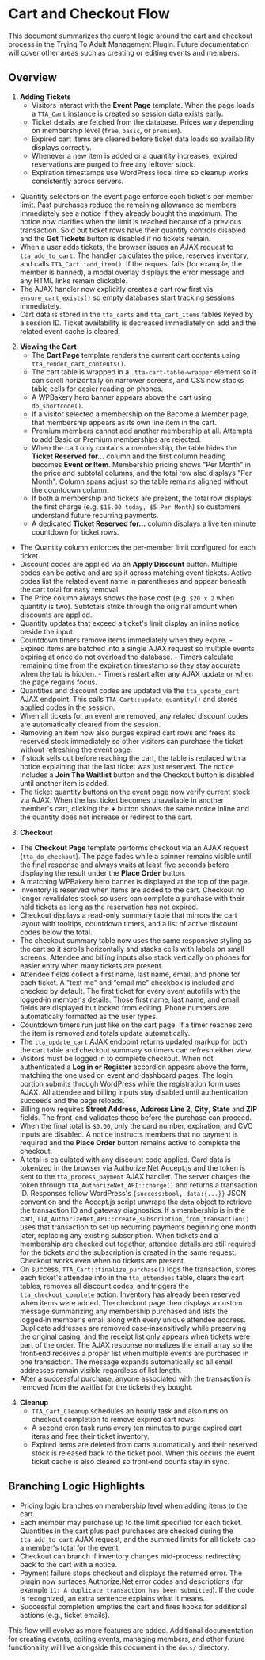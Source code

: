 # Cart and Checkout Flow

This document summarizes the current logic around the cart and checkout process in the Trying To Adult Management Plugin. Future documentation will cover other areas such as creating or editing events and members.

## Overview

1. **Adding Tickets**
   - Visitors interact with the **Event Page** template. When the page loads a `TTA_Cart` instance is created so session data exists early.
   - Ticket details are fetched from the database. Prices vary depending on membership level (`free`, `basic`, or `premium`).
   - Expired cart items are cleared before ticket data loads so availability displays correctly.
   - Whenever a new item is added or a quantity increases, expired reservations are purged to free any leftover stock.
   - Expiration timestamps use WordPress local time so cleanup works consistently across servers.
  - Quantity selectors on the event page enforce each ticket's per‑member limit. Past purchases reduce the remaining allowance so members immediately see a notice if they already bought the maximum. The notice now clarifies when the limit is reached because of a previous transaction. Sold out ticket rows have their quantity controls disabled and the **Get Tickets** button is disabled if no tickets remain.
   - When a user adds tickets, the browser issues an AJAX request to `tta_add_to_cart`. The handler calculates the price, reserves inventory, and calls `TTA_Cart::add_item()`. If the request fails (for example, the member is banned), a modal overlay displays the error message and any HTML links remain clickable.
   - The AJAX handler now explicitly creates a cart row first via `ensure_cart_exists()` so empty databases start tracking sessions immediately.
   - Cart data is stored in the `tta_carts` and `tta_cart_items` tables keyed by a session ID. Ticket availability is decreased immediately on add and the related event cache is cleared.

2. **Viewing the Cart**
   - The **Cart Page** template renders the current cart contents using `tta_render_cart_contents()`.
   - The cart table is wrapped in a `.tta-cart-table-wrapper` element so it can scroll horizontally on narrower screens, and CSS now stacks table cells for easier reading on phones.
   - A WPBakery hero banner appears above the cart using `do_shortcode()`.
   - If a visitor selected a membership on the Become a Member page, that membership appears as its own line item in the cart.
   - Premium members cannot add another membership at all. Attempts to add Basic or Premium memberships are rejected.
   - When the cart only contains a membership, the table hides the **Ticket Reserved for…** column and the first column heading becomes **Event or Item**. Membership pricing shows "Per Month" in the price and subtotal columns, and the total row also displays "Per Month". Column spans adjust so the table remains aligned without the countdown column.
   - If both a membership and tickets are present, the total row displays the first charge (e.g. `$15.00 today, $5 Per Month`) so customers understand future recurring payments.
   - A dedicated **Ticket Reserved for…** column displays a live ten minute countdown for ticket rows.
  - The Quantity column enforces the per‑member limit configured for each ticket.
   - Discount codes are applied via an **Apply Discount** button. Multiple codes can be active and are split across matching event tickets. Active codes list the related event name in parentheses and appear beneath the cart total for easy removal.
   - The Price column always shows the base cost (e.g. `$20 x 2` when quantity is two). Subtotals strike through the original amount when discounts are applied.
  - Quantity updates that exceed a ticket's limit display an inline notice beside the input.
   - Countdown timers remove items immediately when they expire.
    - Expired items are batched into a single AJAX request so multiple events expiring at once do not overload the database.
    - Timers calculate remaining time from the expiration timestamp so they stay accurate when the tab is hidden.
    - Timers restart after any AJAX update or when the page regains focus.
   - Quantities and discount codes are updated via the `tta_update_cart` AJAX endpoint. This calls `TTA_Cart::update_quantity()` and stores applied codes in the session.
   - When all tickets for an event are removed, any related discount codes are automatically cleared from the session.
   - Removing an item now also purges expired cart rows and frees its reserved stock immediately so other visitors can purchase the ticket without refreshing the event page.
   - If stock sells out before reaching the cart, the table is replaced with a notice explaining that the last ticket was just reserved. The notice includes a **Join The Waitlist** button and the Checkout button is disabled until another item is added.
   - The ticket quantity buttons on the event page now verify current stock via AJAX. When the last ticket becomes unavailable in another member's cart, clicking the **+** button shows the same notice inline and the quantity does not increase or redirect to the cart.

3. **Checkout**
  - The **Checkout Page** template performs checkout via an AJAX request (`tta_do_checkout`). The page fades while a spinner remains visible until the final response and always waits at least five seconds before displaying the result under the **Place Order** button.
   - A matching WPBakery hero banner is displayed at the top of the page.
  - Inventory is reserved when items are added to the cart. Checkout no longer revalidates stock so users can complete a purchase with their held tickets as long as the reservation has not expired.
  - Checkout displays a read-only summary table that mirrors the cart layout with tooltips, countdown timers, and a list of active discount codes below the total.
  - The checkout summary table now uses the same responsive styling as the cart so it scrolls horizontally and stacks cells with labels on small screens. Attendee and billing inputs also stack vertically on phones for easier entry when many tickets are present.
  - Attendee fields collect a first name, last name, email, and phone for each ticket. A "text me" and "email me" checkbox is included and checked by default. The first ticket for every event autofills with the logged‑in member's details. Those first name, last name, and email fields are displayed but locked from editing. Phone numbers are automatically formatted as the user types.
   - Countdown timers run just like on the cart page. If a timer reaches zero the item is removed and totals update automatically.
   - The `tta_update_cart` AJAX endpoint returns updated markup for both the cart table and checkout summary so timers can refresh either view.
  - Visitors must be logged in to complete checkout. When not authenticated a **Log in or Register** accordion appears above the form, matching the one used on event and dashboard pages. The login portion submits through WordPress while the registration form uses AJAX. All attendee and billing inputs stay disabled until authentication succeeds and the page reloads.
  - Billing now requires **Street Address**, **Address Line 2**, **City**, **State** and **ZIP** fields. The front-end validates these before the purchase can proceed.
  - When the final total is `$0.00`, only the card number, expiration, and CVC inputs are disabled. A notice instructs members that no payment is required and the **Place Order** button remains active to complete the checkout.
  - A total is calculated with any discount code applied. Card data is tokenized in the browser via Authorize.Net Accept.js and the token is sent to the `tta_process_payment` AJAX handler. The server charges the token through `TTA_AuthorizeNet_API::charge()` and returns a transaction ID. Responses follow WordPress's `{success:bool, data:{...}}` JSON convention and the Accept.js script unwraps the `data` object to retrieve the transaction ID and gateway diagnostics. If a membership is in the cart, `TTA_AuthorizeNet_API::create_subscription_from_transaction()` uses that transaction to set up recurring payments beginning one month later, replacing any existing subscription. When tickets and a membership are checked out together, attendee details are still required for the tickets and the subscription is created in the same request. Checkout works even when no tickets are present.
  - On success, `TTA_Cart::finalize_purchase()` logs the transaction, stores each ticket's attendee info in the `tta_attendees` table, clears the cart tables, removes all discount codes, and triggers the `tta_checkout_complete` action. Inventory has already been reserved when items were added. The checkout page then displays a custom message summarizing any membership purchased and lists the logged‑in member's email along with every unique attendee address. Duplicate addresses are removed case‑insensitively while preserving the original casing, and the receipt list only appears when tickets were part of the order. The AJAX response normalizes the email array so the front‑end receives a proper list when multiple events are purchased in one transaction. The message expands automatically so all email addresses remain visible regardless of list length.
  - After a successful purchase, anyone associated with the transaction is removed from the waitlist for the tickets they bought.

4. **Cleanup**
   - `TTA_Cart_Cleanup` schedules an hourly task and also runs on checkout completion to remove expired cart rows.
   - A second cron task runs every ten minutes to purge expired cart items and free their ticket inventory.
   - Expired items are deleted from carts automatically and their reserved stock is released back to the ticket pool. When this occurs the event ticket cache is also cleared so front‑end counts stay in sync.

## Branching Logic Highlights

- Pricing logic branches on membership level when adding items to the cart.
- Each member may purchase up to the limit specified for each ticket. Quantities in the cart plus past purchases are checked during the `tta_add_to_cart` AJAX request, and the summed limits for all tickets cap a member's total for the event.
- Checkout can branch if inventory changes mid-process, redirecting back to the cart with a notice.
 - Payment failure stops checkout and displays the returned error. The plugin now surfaces Authorize.Net error codes and descriptions (for example `11: A duplicate transaction has been submitted`). If the code is recognized, an extra sentence explains what it means.
- Successful completion empties the cart and fires hooks for additional actions (e.g., ticket emails).

This flow will evolve as more features are added. Additional documentation for creating events, editing events, managing members, and other future functionality will live alongside this document in the `docs/` directory.
